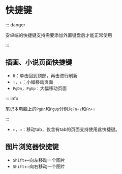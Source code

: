# 快捷键

::: danger

安卓端的快捷键支持需要添加外置键盘后才能正常使用

:::

## 插画、小说页面快捷键

- `R`：单击回到顶部，再击进行刷新
- `↑`，`↓`：小幅移动页面
- `PgDn`，`PgUp`：大幅移动页面

::: info

笔记本电脑上的`PgDn`和`PgUp`分别为`Fn+↓`和`Fn+↑`

:::

- `←`，`→`：移动tab，仅含有tab的页面支持使用此快捷键。

## 图片浏览器快捷键

- `Shift`+`←`向左移动一个图片
- `Shift`+`→`向右移动一个图片